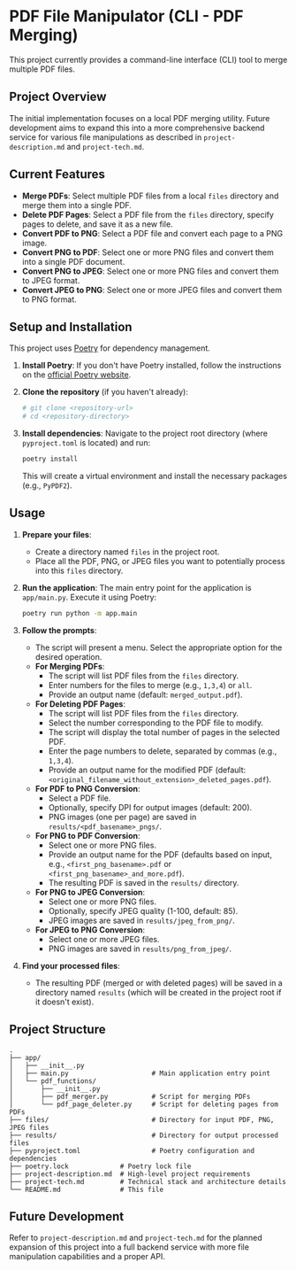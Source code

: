 # PDF File Manipulator (CLI - PDF Merging)

This project currently provides a command-line interface (CLI) tool to merge multiple PDF files.

## Project Overview

The initial implementation focuses on a local PDF merging utility. Future development aims to expand this into a more comprehensive backend service for various file manipulations as described in `project-description.md` and `project-tech.md`.

## Current Features

- **Merge PDFs**: Select multiple PDF files from a local `files` directory and merge them into a single PDF.
- **Delete PDF Pages**: Select a PDF file from the `files` directory, specify pages to delete, and save it as a new file.
- **Convert PDF to PNG**: Select a PDF file and convert each page to a PNG image.
- **Convert PNG to PDF**: Select one or more PNG files and convert them into a single PDF document.
- **Convert PNG to JPEG**: Select one or more PNG files and convert them to JPEG format.
- **Convert JPEG to PNG**: Select one or more JPEG files and convert them to PNG format.

## Setup and Installation

This project uses [Poetry](https://python-poetry.org/) for dependency management.

1.  **Install Poetry**:
    If you don't have Poetry installed, follow the instructions on the [official Poetry website](https://python-poetry.org/docs/#installation).

2.  **Clone the repository** (if you haven't already):
    ```bash
    # git clone <repository-url>
    # cd <repository-directory>
    ```

3.  **Install dependencies**:
    Navigate to the project root directory (where `pyproject.toml` is located) and run:
    ```bash
    poetry install
    ```
    This will create a virtual environment and install the necessary packages (e.g., `PyPDF2`).

## Usage

1.  **Prepare your files**:
    - Create a directory named `files` in the project root.
    - Place all the PDF, PNG, or JPEG files you want to potentially process into this `files` directory.

2.  **Run the application**:
    The main entry point for the application is `app/main.py`. Execute it using Poetry:
    ```bash
    poetry run python -m app.main
    ```

3.  **Follow the prompts**:
    - The script will present a menu. Select the appropriate option for the desired operation.
    - **For Merging PDFs**:
        - The script will list PDF files from the `files` directory.
        - Enter numbers for the files to merge (e.g., `1,3,4`) or `all`.
        - Provide an output name (default: `merged_output.pdf`).
    - **For Deleting PDF Pages**:
        - The script will list PDF files from the `files` directory.
        - Select the number corresponding to the PDF file to modify.
        - The script will display the total number of pages in the selected PDF.
        - Enter the page numbers to delete, separated by commas (e.g., `1,3,4`).
        - Provide an output name for the modified PDF (default: `<original_filename_without_extension>_deleted_pages.pdf`).
    - **For PDF to PNG Conversion**:
        - Select a PDF file.
        - Optionally, specify DPI for output images (default: 200).
        - PNG images (one per page) are saved in `results/<pdf_basename>_pngs/`.
    - **For PNG to PDF Conversion**:
        - Select one or more PNG files.
        - Provide an output name for the PDF (defaults based on input, e.g., `<first_png_basename>.pdf` or `<first_png_basename>_and_more.pdf`).
        - The resulting PDF is saved in the `results/` directory.
    - **For PNG to JPEG Conversion**:
        - Select one or more PNG files.
        - Optionally, specify JPEG quality (1-100, default: 85).
        - JPEG images are saved in `results/jpeg_from_png/`.
    - **For JPEG to PNG Conversion**:
        - Select one or more JPEG files.
        - PNG images are saved in `results/png_from_jpeg/`.

4.  **Find your processed files**:
    - The resulting PDF (merged or with deleted pages) will be saved in a directory named `results` (which will be created in the project root if it doesn't exist).

## Project Structure

```
.
├── app/
│   ├── __init__.py
│   ├── main.py                     # Main application entry point
│   └── pdf_functions/
│       ├── __init__.py
│       ├── pdf_merger.py           # Script for merging PDFs
│       └── pdf_page_deleter.py     # Script for deleting pages from PDFs
├── files/                          # Directory for input PDF, PNG, JPEG files
├── results/                        # Directory for output processed files
├── pyproject.toml                  # Poetry configuration and dependencies
├── poetry.lock             # Poetry lock file
├── project-description.md  # High-level project requirements
├── project-tech.md         # Technical stack and architecture details
└── README.md               # This file
```

## Future Development

Refer to `project-description.md` and `project-tech.md` for the planned expansion of this project into a full backend service with more file manipulation capabilities and a proper API.
